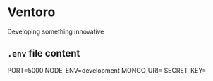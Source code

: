 # Ventoro

Developing something innovative

## `.env` file content

PORT=5000
NODE_ENV=development
MONGO_URI=<your mongodb connection string>
SECRET_KEY=<enter any text>
